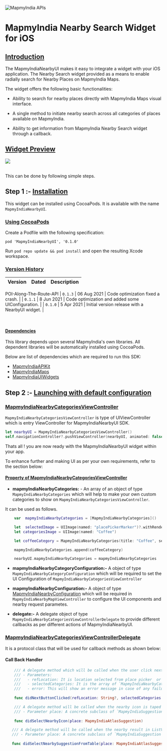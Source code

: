 ![MapmyIndia APIs](https://www.mapmyindia.com/api/img/mapmyindia-api.png)

# MapmyIndia Nearby Search Widget for iOS

## [Introduction](#Introduction)

The MapmyIndiaNearbyUI makes it easy to integrate a widget with your iOS application. The Nearby Search widget provided as a means to enable radially search for Nearby Places on MapmyIndia Maps.

The widget offers the following basic functionalities:

- Ability to search for nearby places directly with MapmyIndia Maps visual interface.

- A single method to initiate nearby search across all categories of places available on MapmyIndia.

- Ability to get information from MapmyIndia Nearby Search widget through a callback.

## [Widget Preview](#Widget)

![](https://mmi-api-team.s3.amazonaws.com/moveSDK/ios/resources/MapmyIndiaNearbyUI/MapmyIndiaNearbyUI.gif)

<br> This can be done by following simple steps.

## Step 1 :-  [Installation](#Installation)


This widget can be installed using CocoaPods. It is available with the name `MapmyIndiaNearbyUI`.

### [Using CocoaPods](#Using-CocoaPods)

Create a Podfile with the following specification:

```
pod 'MapmyIndiaNearbyUI', '0.1.0'
```

Run `pod repo update && pod install` and open the resulting Xcode workspace.

### [Version History](#Version-History)

| Version | Dated | Description | 
| :---- | :---- | :---- |
POI-Along-The-Route-API
| `0.1.3` | 06 Aug 2021 | Code optimization fixed a crash. |
| `0.1.1` | 8 Jun 2021 | Code optimization and added some UIConfiguration. | 
| `0.1.0` | 5 Apr 2021 | Initial version release with a NearbyUI widget. |

<br>

#### [Dependencies](#Dependencies)

This library depends upon several MapmyIndia's own libraries. All dependent libraries will be automatically installed using CocoaPods.

Below are list of dependencies which are required to run this SDK:

- [MapmyIndiaAPIKit](https://github.com/MapmyIndia/mapmyindia-maps-vectorSDK-iOS/wiki/REST-API-Kit)
- [MapmyIndiaMaps](https://github.com/MapmyIndia/mapmyindia-maps-vectorSDK-iOS/wiki)
- [MapmyIndiaUIWidgets](https://github.com/MapmyIndia/mapmyindia-maps-vectorSDK-iOS/wiki/MapmyIndiaUIWidgets)


## Step 2 :-  [Launching with default configuration](#Launching-with-default-configuration)


### [MapmyIndiaNearbyCategoriesViewController](#MapmyIndiaNearbyCategoriesViewController)

`MapmyIndiaNearbyCategoriesViewController` is type of UIViewController which is entry ViewController for MapmyIndiaNearbyUI SDK. 

```swift
let nearbyUI = MapmyIndiaNearbyCategoriesViewController()
self.navigationController?.pushViewController(nearbyUI, animated: false)
```
Thats all ! you are now ready with the MapmyIndiaNearbyUI widget within your app.

To enhance further and making UI as per your own requirements, refer to the section below:

#### [Property of MapmyIndiaNearbyCategoriesViewController](#Property-of-MapmyIndiaNearbyCategoriesViewController)

 - **mapmyIndiaNearbyCategories:** - An array of an object of type `MapmyIndiaNearbyCategories` which will help to make your own custom categories to show on `MapmyIndiaNearbyCategoriesViewController`.

It can be used as follows.
``` swift
    var  mapmyIndiaNearbyCategories = [MapmyIndiaNearbyCategories]()

    let  selectedImage = UIImage(named: "placePickerMarker")?.withRenderingMode(.alwaysTemplate)
    let categoriesImage = UIImage(named: "Coffee")

    let coffeeCategory = MapmyIndiaNearbyCategories(title: "Coffee", selectedBackgroundColor: selectedColor, unselectedBackgroundColor: .white, selectedImage: selectedImage ?? UIImage(), unselectedImage: selectedImage ?? UIImage(), unselectedTextColor: .black, selectedTextColor: .white, isSelected: true, categoryKeywords: ["FODCOF"], mapNearbyCategoryIcon: categoriesImage)

    mapmyIndiaNearbyCategories.append(coffeeCategory)

    nearbyUI.mapmyIndiaNearbyCategories = mapmyIndiaNearbyCategories

```

 - **mapmyIndiaNearbyCategoryConfiguration:-** A object of type `MapmyIndiaNearbyCategoryConfiguration` which will be required to set the UI Configuration of `MapmyIndiaNearbyCategoriesViewController` 

 - **mapmyIndiaNearbyConfiguration:-** A object of type [MapmyIndiaNearbyConfiguration](#MapmyIndiaNearbyConfiguration) which will be required in `MapmyIndiaNearbyMapViewController` to  configure the UI components and nearby request parametes.
 

- **delegate:-** A delegate object of type `MapmyIndiaNearbyCategoriesViewControllerDelegate` to provide different callbacks as per different actions of MapmyIndiaNearbyUI.

### [MapmyIndiaNearbyCategoriesViewControllerDelegate](#MapmyIndiaNearbyCategoriesViewControllerDelegate)

It is a protocol class that will be used for callback methods as shown below:

#### Call Back Handler
``` swift
    /// A delegate method which will be called when the user click next button in `MapmyIndiaNearbyCategoriesViewController` class
    /// - Parameters:
    ///   - refLocation: It is location selected from place picker  or your current location or location provided by used as refLocation.
    ///   - selectedCategories: It is the array of `MapmyIndiaNearbyCategories` items selected from the categories
    ///   - error: This will show an error message in case of any failure in `MapmyIndiaNearbyCategoriesViewController` class on next button clicked.
   
    func didNextButtonClicked(refLocation: String?, selectedCategories: [MapmyIndiaNearbyCategories]?, error: String? )
 ```

``` swift
    /// A delegate method will be called when the nearby icon is taped on the map. It will return a nearby response for the taped icon.
    /// - Parameter place: A concrete subclass of `MapmyIndiaSuggestion` to represent suggestedLocations object in results of  requests.
   
    func didSelectNearbyIcon(place: MapmyIndiaAtlasSuggestion)
 ```

 ``` swift
    /// A delegate method will be called when the nearby result in ListView is tapped. It will return a nearby response for the tapped item.
    /// - Parameter place: A concrete subclass of `MapmyIndiaSuggestion` to represent suggestedLocations object in results of  requests.
   
    func didSelectNearbySuggestionFromTable(place: MapmyIndiaAtlasSuggestion)
 ```